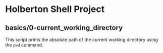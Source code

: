 # Holberton Shell Project

## basics/0-current_working_directory

This script prints the absolute path of the current working directory using the `pwd` command.
